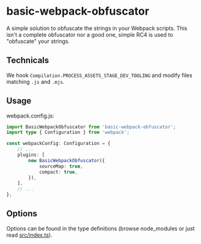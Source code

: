 # basic-webpack-obfuscator

A simple solution to obfuscate the strings in your Webpack scripts. This isn't a complete obfuscator nor a good one, simple RC4 is used to "obfuscate" your strings.

## Technicals

We hook `Compilation.PROCESS_ASSETS_STAGE_DEV_TOOLING` and modify files matching `.js` and `.mjs`.

## Usage

webpack.config.js:
```ts
import BasicWebpackObfuscator from 'basic-webpack-obfuscator';
import type { Configuration } from 'webpack';

const webpackConfig: Configuration = {
	// ...
	plugins: [
		new BasicWebpackObfuscator({
			sourceMap: true,
			compact: true,
		}),	
	],
	// ...
};
```

## Options

Options can be found in the type definitions (browse node_modules or just read [src/index.ts](src/index.ts)).